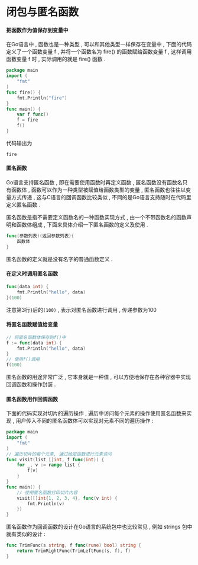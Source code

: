 # 闭包与匿名函数

#### 把函数作为值保存到变量中

在Go语言中 , 函数也是一种类型 , 可以和其他类型一样保存在变量中 , 下面的代码定义了一个函数变量 f , 并将一个函数名为 fire\(\) 的函数赋给函数变量 f , 这样调用函数变量 f 时 , 实际调用的就是 fire\(\) 函数 .

```go
package main
import (
    "fmt"
)
func fire() {
    fmt.Println("fire")
}
func main() {
    var f func()
    f = fire
    f()
}
```

代码输出为

```
fire
```

#### 匿名函数

Go语言支持匿名函数 , 即在需要使用函数时再定义函数 , 匿名函数没有函数名只有函数体 , 函数可以作为一种类型被赋值给函数类型的变量 , 匿名函数也往往以变量方式传递 , 这与C语言的回调函数比较类似 , 不同的是Go语言支持随时在代码里定义匿名函数 .

匿名函数是指不需要定义函数名的一种函数实现方式 , 由一个不带函数名的函数声明和函数体组成 , 下面来具体介绍一下匿名函数的定义及使用 .

```go
func(参数列表)(返回参数列表){
    函数体
}
```

匿名函数的定义就是没有名字的普通函数定义 .

#### 在定义时调用匿名函数

```go
func(data int) {
    fmt.Println("hello", data)
}(100)
```

注意第3行`}`后的`(100)` , 表示对匿名函数进行调用 , 传递参数为100

#### 将匿名函数赋值给变量

```go
// 将匿名函数体保存到f()中
f := func(data int) {
    fmt.Println("hello", data)
}
// 使用f()调用
f(100)
```

匿名函数的用途非常广泛 , 它本身就是一种值 , 可以方便地保存在各种容器中实现回调函数和操作封装 .

#### 匿名函数用作回调函数

下面的代码实现对切片的遍历操作 , 遍历中访问每个元素的操作使用匿名函数来实现 , 用户传入不同的匿名函数体可以实现对元素不同的遍历操作 :

```go
package main
import (
    "fmt"
)
// 遍历切片的每个元素, 通过给定函数进行元素访问
func visit(list []int, f func(int)) {
    for _, v := range list {
        f(v)
    }
}
func main() {
    // 使用匿名函数打印切片内容
    visit([]int{1, 2, 3, 4}, func(v int) {
        fmt.Println(v)
    })
}
```

匿名函数作为回调函数的设计在Go语言的系统包中也比较常见 , 例如 strings 包中就有类似的设计 : 

```go
func TrimFunc(s string, f func(rune) bool) string {
    return TrimRightFunc(TrimLeftFunc(s, f), f)
}
```



